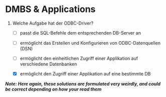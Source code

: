 # DMBS & Applications
1.  Welche Aufgabe hat der ODBC-Driver?

    - [ ] passt die SQL-Befehle dem entsprechenden DB-Server an

    - [ ] ermöglicht das Erstellen und Konfigurieren von ODBC-Datenquellen (DSN)

    - [ ] ermöglicht den einheitlichen Zugriff einer Applikation auf verschiedene Datenbanken

    - [x] ermöglicht den Zugriff einer Applikation auf eine bestimmte DB

***Note: Here again, these solutions are formulated very weirdly, and could be correct depending on how your read them***

